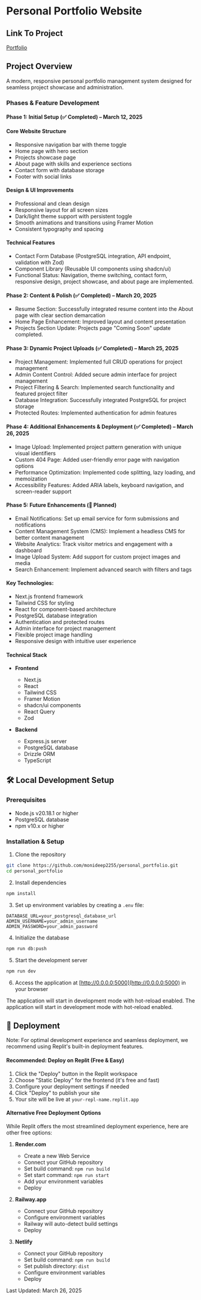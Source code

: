 # Personal Portfolio Website

## Link To Project
[Portfolio](https://personal-portfolio-monideepchakrab.replit.app/)

## Project Overview
A modern, responsive personal portfolio management system designed for seamless project showcase and administration.

### Phases & Feature Development

#### Phase 1: Initial Setup (✅ Completed) – March 12, 2025

#### Core Website Structure
- Responsive navigation bar with theme toggle
- Home page with hero section
- Projects showcase page
- About page with skills and experience sections
- Contact form with database storage
- Footer with social links

#### Design & UI Improvements
- Professional and clean design
- Responsive layout for all screen sizes
- Dark/light theme support with persistent toggle
- Smooth animations and transitions using Framer Motion
- Consistent typography and spacing

#### Technical Features
- Contact Form Database (PostgreSQL integration, API endpoint, validation with Zod)
- Component Library (Reusable UI components using shadcn/ui)
- Functional Status: Navigation, theme switching, contact form, responsive design, project showcase, and about page are implemented.

#### Phase 2: Content & Polish (✅ Completed) – March 20, 2025
- Resume Section: Successfully integrated resume content into the About page with clear section demarcation
- Home Page Enhancement: Improved layout and content presentation
- Projects Section Update: Projects page "Coming Soon" update completed.

#### Phase 3: Dynamic Project Uploads (✅ Completed) – March 25, 2025
- Project Management: Implemented full CRUD operations for project management
- Admin Content Control: Added secure admin interface for project management
- Project Filtering & Search: Implemented search functionality and featured project filter
- Database Integration: Successfully integrated PostgreSQL for project storage
- Protected Routes: Implemented authentication for admin features

#### Phase 4: Additional Enhancements & Deployment (✅ Completed) – March 26, 2025
- Image Upload: Implemented project pattern generation with unique visual identifiers
- Custom 404 Page: Added user-friendly error page with navigation options
- Performance Optimization: Implemented code splitting, lazy loading, and memoization
- Accessibility Features: Added ARIA labels, keyboard navigation, and screen-reader support

#### Phase 5: Future Enhancements (🚧 Planned)
- Email Notifications: Set up email service for form submissions and notifications
- Content Management System (CMS): Implement a headless CMS for better content management
- Website Analytics: Track visitor metrics and engagement with a dashboard
- Image Upload System: Add support for custom project images and media
- Search Enhancement: Implement advanced search with filters and tags

#### Key Technologies:
- Next.js frontend framework
- Tailwind CSS for styling
- React for component-based architecture
- PostgreSQL database integration
- Authentication and protected routes
- Admin interface for project management
- Flexible project image handling
- Responsive design with intuitive user experience

#### Technical Stack
- **Frontend**
  - Next.js
  - React
  - Tailwind CSS
  - Framer Motion
  - shadcn/ui components
  - React Query
  - Zod

- **Backend**
  - Express.js server
  - PostgreSQL database
  - Drizzle ORM
  - TypeScript

## 🛠️ Local Development Setup

### Prerequisites
- Node.js v20.18.1 or higher
- PostgreSQL database
- npm v10.x or higher

### Installation & Setup

1. Clone the repository
```bash
git clone https://github.com/monideep2255/personal_portfolio.git
cd personal_portfolio
```

2. Install dependencies
```bash
npm install
```

3. Set up environment variables by creating a `.env` file:
```env
DATABASE_URL=your_postgresql_database_url
ADMIN_USERNAME=your_admin_username
ADMIN_PASSWORD=your_admin_password
```

4. Initialize the database
```bash
npm run db:push
```

5. Start the development server
```bash
npm run dev
```

6. Access the application at [http://0.0.0.0:5000](http://0.0.0.0:5000) in your browser

The application will start in development mode with hot-reload enabled.
The application will start in development mode with hot-reload enabled.


## 🚀 Deployment

Note: For optimal development experience and seamless deployment, we recommend using Replit's built-in deployment features.

#### Recommended: Deploy on Replit (Free & Easy)
1. Click the "Deploy" button in the Replit workspace
2. Choose "Static Deploy" for the frontend (it's free and fast)
3. Configure your deployment settings if needed
4. Click "Deploy" to publish your site
5. Your site will be live at `your-repl-name.replit.app`

#### Alternative Free Deployment Options

While Replit offers the most streamlined deployment experience, here are other free options:

1. **Render.com**
   - Create a new Web Service
   - Connect your GitHub repository
   - Set build command: `npm run build`
   - Set start command: `npm run start`
   - Add your environment variables
   - Deploy

2. **Railway.app**
   - Connect your GitHub repository
   - Configure environment variables
   - Railway will auto-detect build settings
   - Deploy

3. **Netlify**
   - Connect your GitHub repository
   - Set build command: `npm run build`
   - Set publish directory: `dist`
   - Configure environment variables
   - Deploy

Last Updated: March 26, 2025
